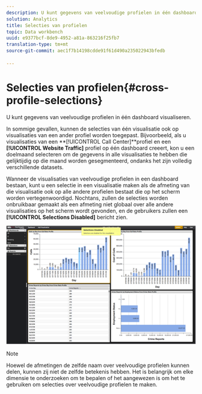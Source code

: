 ```yaml
---
description: U kunt gegevens van veelvoudige profielen in één dashboard visualiseren.
solution: Analytics
title: Selecties van profielen
topic: Data workbench
uuid: e9377bcf-8de9-4952-a81a-863216f25fb7
translation-type: tm+mt
source-git-commit: aec1f7b14198cdde91f61d490a235022943bfedb

---
```



# Selecties van profielen{#cross-profile-selections}

U kunt gegevens van veelvoudige profielen in één dashboard visualiseren.

In sommige gevallen, kunnen de selecties van één visualisatie ook op visualisaties van een ander profiel worden toegepast. Bijvoorbeeld, als u visualisaties van een **[!UICONTROL Call Center]**profiel en een **[!UICONTROL Website Traffic]** profiel op één dashboard creeert, kon u een doelmaand selecteren om de gegevens in alle visualisaties te hebben die gelijktijdig op die maand worden gesegmenteerd, ondanks het zijn volledig verschillende datasets.

Wanneer de visualisaties van veelvoudige profielen in een dashboard bestaan, kunt u een selectie in een visualisatie maken als de afmeting van die visualisatie ook op alle andere profielen bestaat die op het scherm worden vertegenwoordigd. Nochtans, zullen de selecties worden onbruikbaar gemaakt als een afmeting niet globaal over alle andere visualisaties op het scherm wordt gevonden, en de gebruikers zullen een **[!UICONTROL Selections Disabled]** bericht zien.

![](assets/selection_disabled.png)

>[!NOTE]
>
>Hoewel de afmetingen de zelfde naam over veelvoudige profielen kunnen delen, kunnen zij niet de zelfde betekenis hebben. Het is belangrijk om elke dimensie te onderzoeken om te bepalen of het aangewezen is om het te gebruiken om selecties over veelvoudige profielen te maken.

